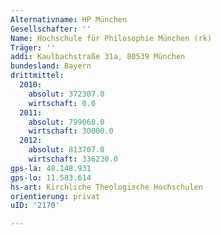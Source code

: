 ```yaml
---
Alternativname: HP München
Gesellschafter: ''
Name: Hochschule für Philosophie München (rk)
Träger: ''
addi: Kaulbachstraße 31a, 80539 München
bundesland: Bayern
drittmittel:
  2010:
    absolut: 372307.0
    wirtschaft: 0.0
  2011:
    absolut: 799068.0
    wirtschaft: 30000.0
  2012:
    absolut: 813707.0
    wirtschaft: 336230.0
gps-la: 48.148.931
gps-lo: 11.583.614
hs-art: Kirchliche Theologische Hochschulen
orientierung: privat
uID: '2170'

---
```


